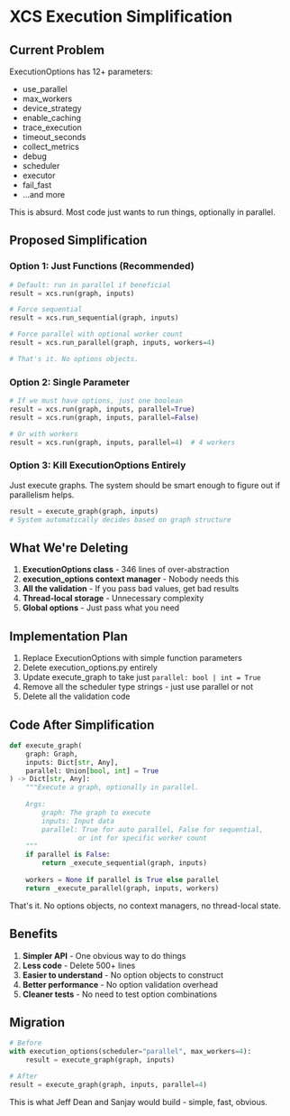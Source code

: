 # XCS Execution Simplification

## Current Problem

ExecutionOptions has 12+ parameters:
- use_parallel
- max_workers
- device_strategy
- enable_caching
- trace_execution
- timeout_seconds
- collect_metrics
- debug
- scheduler
- executor
- fail_fast
- ...and more

This is absurd. Most code just wants to run things, optionally in parallel.

## Proposed Simplification

### Option 1: Just Functions (Recommended)

```python
# Default: run in parallel if beneficial
result = xcs.run(graph, inputs)

# Force sequential
result = xcs.run_sequential(graph, inputs)

# Force parallel with optional worker count
result = xcs.run_parallel(graph, inputs, workers=4)

# That's it. No options objects.
```

### Option 2: Single Parameter

```python
# If we must have options, just one boolean
result = xcs.run(graph, inputs, parallel=True)
result = xcs.run(graph, inputs, parallel=False)

# Or with workers
result = xcs.run(graph, inputs, parallel=4)  # 4 workers
```

### Option 3: Kill ExecutionOptions Entirely

Just execute graphs. The system should be smart enough to figure out if parallelism helps.

```python
result = execute_graph(graph, inputs)
# System automatically decides based on graph structure
```

## What We're Deleting

1. **ExecutionOptions class** - 346 lines of over-abstraction
2. **execution_options context manager** - Nobody needs this
3. **All the validation** - If you pass bad values, get bad results
4. **Thread-local storage** - Unnecessary complexity
5. **Global options** - Just pass what you need

## Implementation Plan

1. Replace ExecutionOptions with simple function parameters
2. Delete execution_options.py entirely
3. Update execute_graph to take just `parallel: bool | int = True`
4. Remove all the scheduler type strings - just use parallel or not
5. Delete all the validation code

## Code After Simplification

```python
def execute_graph(
    graph: Graph,
    inputs: Dict[str, Any],
    parallel: Union[bool, int] = True
) -> Dict[str, Any]:
    """Execute a graph, optionally in parallel.
    
    Args:
        graph: The graph to execute
        inputs: Input data
        parallel: True for auto parallel, False for sequential, 
                 or int for specific worker count
    """
    if parallel is False:
        return _execute_sequential(graph, inputs)
    
    workers = None if parallel is True else parallel
    return _execute_parallel(graph, inputs, workers)
```

That's it. No options objects, no context managers, no thread-local state.

## Benefits

1. **Simpler API** - One obvious way to do things
2. **Less code** - Delete 500+ lines
3. **Easier to understand** - No option objects to construct
4. **Better performance** - No option validation overhead
5. **Cleaner tests** - No need to test option combinations

## Migration

```python
# Before
with execution_options(scheduler="parallel", max_workers=4):
    result = execute_graph(graph, inputs)

# After  
result = execute_graph(graph, inputs, parallel=4)
```

This is what Jeff Dean and Sanjay would build - simple, fast, obvious.